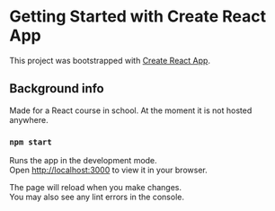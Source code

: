 # Getting Started with Create React App

This project was bootstrapped with [Create React App](https://github.com/facebook/create-react-app).

## Background info

Made for a React course in school. At the moment it is not hosted anywhere.

### `npm start`

Runs the app in the development mode.\
Open [http://localhost:3000](http://localhost:3000) to view it in your browser.

The page will reload when you make changes.\
You may also see any lint errors in the console.
